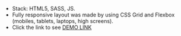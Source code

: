 - Stack: HTML5, SASS, JS.
- Fully responsive layout was made by using CSS Grid and Flexbox (mobiles, tablets, laptops, high screens).
- Click the link to see [DEMO LINK](https://oleksandrglulhovskiy.github.io/Museum_landing/)
